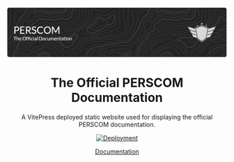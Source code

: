 <p align="center"><img src="../art/header.png" alt="Logo"></p>

<div align="center">

# The Official PERSCOM Documentation

A VitePress deployed static website used for displaying the official PERSCOM documentation.

[![Deployment](https://github.com/DeschutesDesignGroupLLC/perscom-docs/actions/workflows/main.yml/badge.svg)](https://github.com/DeschutesDesignGroupLLC/perscom-docs/actions/workflows/main.yml)

[Documentation](https://docs.perscom.io)

</div>